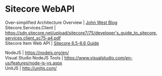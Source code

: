 # Sitecore WebAPI

Over-simplified Architecture Overview | [John West Blog](http://www.sitecore.net/learn/blogs/technical-blogs/john-west-sitecore-blog/posts/2013/10/oversimplified-conceptual-architecture-of-the-sitecore-aspnet-cms.aspx)  
Sitecore.Services.Client | https://sdn.sitecore.net/upload/sitecore7/75/developer's_guide_to_sitecore.services.client_sc75-a4.pdf  
Sitecore Item Web API | [Sitecore 6.5-6.6 Guide](https://sdn.sitecore.net/upload/sdn5/modules/sitecore%20item%20web%20api/sitecore_item_web_api_developer_guide_sc65-66-usletter.pdf)  
  
NodeJS | https://nodejs.org/en/   
Visual Studio NodeJS Tools | https://www.visualstudio.com/en-us/features/node-js-vs.aspx  
UnitJS | http://unitjs.com/  
 

